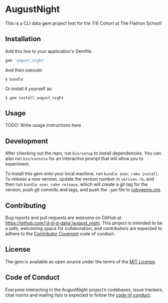 # AugustNight

This is a CLI data gem project test for the 7/6 Cohort at The Flatiron School!

## Installation

Add this line to your application's Gemfile:

```ruby
gem 'august_night'
```

And then execute:

    $ bundle

Or install it yourself as:

    $ gem install august_night

## Usage

TODO: Write usage instructions here

## Development

After checking out the repo, run `bin/setup` to install dependencies. You can also run `bin/console` for an interactive prompt that will allow you to experiment.

To install this gem onto your local machine, run `bundle exec rake install`. To release a new version, update the version number in `version.rb`, and then run `bundle exec rake release`, which will create a git tag for the version, push git commits and tags, and push the `.gem` file to [rubygems.org](https://rubygems.org).

## Contributing

Bug reports and pull requests are welcome on GitHub at https://github.com/'d-d-d-dalia'/august_night. This project is intended to be a safe, welcoming space for collaboration, and contributors are expected to adhere to the [Contributor Covenant](http://contributor-covenant.org) code of conduct.

## License

The gem is available as open source under the terms of the [MIT License](https://opensource.org/licenses/MIT).

## Code of Conduct

Everyone interacting in the AugustNight project’s codebases, issue trackers, chat rooms and mailing lists is expected to follow the [code of conduct](https://github.com/'d-d-d-dalia'/august_night/blob/master/CODE_OF_CONDUCT.md).
